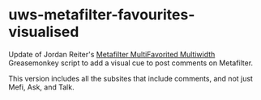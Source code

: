 # uws-metafilter-favourites-visualised

Update of Jordan Reiter's [Metafilter MultiFavorited Multiwidth](http://userscripts-mirror.org/scripts/review/18788) Greasemonkey script to add a visual cue to post comments on Metafilter.

This version includes all the subsites that include comments, and not just Mefi, Ask, and Talk.